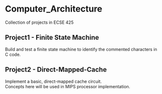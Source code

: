 # Computer_Architecture 
Collection of projects in ECSE 425

## Project1 - Finite State Machine <br>
Build and test a finite state machine to identify the commented characters in C code.

## Project2 - Direct-Mapped-Cache
Implement a basic, direct-mapped cache circuit.<br>
Concepts here will be used in MIPS processor implementation.
